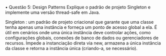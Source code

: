 •	Questão 5: Design Patterns
Explique o padrão de projeto Singleton e implemente uma versão thread-safe em Java.

Singleton : um padrão de projeto criacional que garante que uma classe tenha apenas uma instância e forneça um ponto de acesso global a ela. É útil em cenários onde uma única instância deve controlar ações, como configurações globais, conexões de banco de dados ou gerenciadores de recursos. Impede a instanciação direta via new, armazena a única instância da classe e retorna a instância única (criando-a, se necessário).
